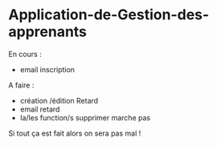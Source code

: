 # Application-de-Gestion-des-apprenants

En cours :

- email inscription

A faire :

- création /édition Retard
- email retard
- la/les function/s supprimer marche pas

Si tout ça est fait alors on sera pas mal !
